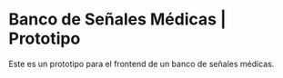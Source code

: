 # Banco de Señales Médicas | Prototipo
Este es un prototipo para el frontend de un banco de señales médicas. 